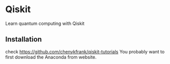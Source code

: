 # Qiskit
Learn quantum computing with Qiskit

## Installation
check https://github.com/chenykfrank/qiskit-tutorials
You probably want to first download the Anaconda from website.


